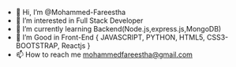 - 👋 Hi, I’m @Mohammed-Fareestha
- 👀 I’m interested in Full Stack Developer
- 🌱 I’m currently learning Backend(Node.js,express.js,MongoDB) 
- 💞️ I’m Good in Front-End { JAVASCRIPT, PYTHON, HTML5, CSS3-BOOTSTRAP, Reactjs }
- 📫 How to reach me mohammedfareestha@gmail.com 

<!---
Mohammed-Fareestha/Mohammed-Fareestha is a ✨ special ✨ repository because its `README.md` (this file) appears on your GitHub profile.
You can click the Preview link to take a look at your changes.
--->
